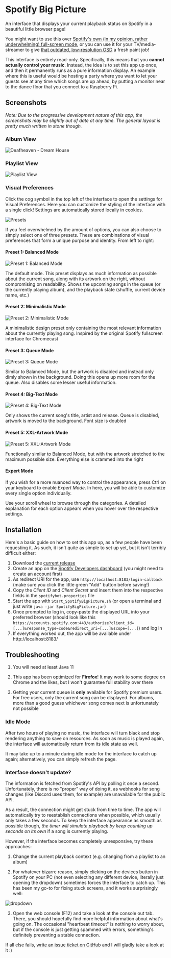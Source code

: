 # Spotify Big Picture

An interface that displays your current playback status on Spotify in a beautiful little browser page!

You might want to use this over [Spotify's own (in my opinion, rather underwhelming) full-screen mode](https://i.imgur.com/dvreOAX.jpg), or you can use it for your TV/media-streamer to give [that outdated, low-resolution OSD](https://i.imgur.com/lNfCcrW.jpg) a fresh paint job!

This interface is entirely read-only. Specifically, this means that you **cannot actually control your music**. Instead, the idea is to set this app up once, and then it permanently runs as a pure information display. An example where this is useful would be hosting a party where you want to let your guests see at any time which songs are up ahead, by putting a monitor near to the dance floor that you connect to a Raspberry Pi.

## Screenshots
*Note: Due to the progressive development nature of this app, the screenshots may be slightly out of date at any time. The general layout is pretty much written in stone though.*

### Album View
![Deafheaven - Dream House](https://i.imgur.com/7qlGlf1.png)

### Playlist View
![Playlist View](https://i.imgur.com/HsrgpeQ.png)

### Visual Preferences
Click the cog symbol in the top left of the interface to open the settings for Visual Preferences. Here you can customize the styling of the interface with a single click! Settings are automatically stored locally in cookies.

![Presets](https://i.imgur.com/xCfpyEm.png)

If you feel overwhelmed by the amount of options, you can also choose to simply select one of three presets. These are combinations of visual preferences that form a unique purpose and identity. From left to right:

#### Preset 1: Balanced Mode
![Preset 1: Balanced Mode](https://i.imgur.com/LD4MGXP.png)

The default mode. This preset displays as much information as possible about the current song, along with its artwork on the right, without compromising on readability. Shows the upcoming songs in the queue (or the currently playing album), and the playback state (shuffle, current device name, etc.)

#### Preset 2: Minimalistic Mode
![Preset 2: Minimalistic Mode](https://i.imgur.com/grUDDlM.png)

A minimalistic design preset only containing the most relevant information about the currently playing song. Inspired by the original Spotify fullscreen interface for Chromecast

#### Preset 3: Queue Mode
![Preset 3: Queue Mode](https://i.imgur.com/uzPLhwF.png)

Similar to Balanced Mode, but the artwork is disabled and instead only dimly shown in the background. Doing this opens up more room for the queue. Also disables some lesser useful information.

#### Preset 4: Big-Text Mode
![Preset 4: Big-Text Mode](https://i.imgur.com/EEwX8qX.png)

Only shows the current song's title, artist and release. Queue is disabled, artwork is moved to the background. Font size is doubled

#### Preset 5: XXL-Artwork Mode
![Preset 5: XXL-Artwork Mode](https://i.imgur.com/fB33SPB.png)

Functionally similar to Balanced Mode, but with the artwork stretched to the maximum possible size. Everything else is crammed into the right

#### Expert Mode
If you wish for a more nuanced way to control the appearance, press Ctrl on your keyboard to enable _Expert Mode_. In here, you will be able to customize every single option individually.

Use your scroll wheel to browse through the categories. A detailed explanation for each option appears when you hover over the respective settings.

## Installation
Here's a basic guide on how to set this app up, as a few people have been requesting it. As such, it isn't quite as simple to set up yet, but it isn't terribly difficult either:

1. Download the [current release](https://github.com/Selbi182/SpotifyBigPicture/releases)
2. Create an app on the [Spotify Developers dashboard](https://developer.spotify.com/dashboard) (you might need to create an account first)
3. As redirect URI for the app, use `http://localhost:8183/login-callback` (make sure you click the little green "Add" button before saving!)
4. Copy the *Client ID* and *Client Secret* and insert them into the respective fields in the `spotifybot.properties` file
5. Start the app with `Start_SpotifyBigPicture.sh` (or open a terminal and just write `java -jar SpotifyBigPicture.jar`)
6. Once prompted to log in, copy-paste the displayed URL into your preferred browser (should look like this `https://accounts.spotify.com:443/authorize?client_id=[...]&response_type=code&redirect_uri=[...]&scope=[...]`) and log in
7. If everything worked out, the app will be available under http://localhost:8183/

## Troubleshooting
1. You will need at least Java 11

2. This app has been optimized for **Firefox**! It may work to some degree on Chrome and the likes, but I won't guarantee full stability over there

3. Getting your current queue is **only** available for Spotify premium users. For free users, only the current song can be displayed. For albums, more than a good guess whichever song comes next is unfortunately not possible

### Idle Mode
After two hours of playing no music, the interface will turn black and stop rendering anything to save on resources. As soon as music is played again, the interface will automatically return from its idle state as well.

It may take up to a minute during idle mode for the interface to catch up again; alternatively, you can simply refresh the page.

### Interface doesn't update?
The information is fetched from Spotify's API by polling it once a second. Unfortunately, there is no "proper" way of doing it, as webhooks for song changes (like Discord uses them, for example) are unavailable for the public API.

As a result, the connection might get stuck from time to time. The app will automatically try to reestablish connections when possible, which usually only takes a few seconds. To keep the interface appearance as smooth as possible though, _the timer will simulate playback by keep counting up seconds on its own_ if a song is currently playing.

However, if the interface becomes completely unresponsive, try these approaches:

1. Change the current playback context (e.g. changing from a playlist to an album)

2. For whatever bizarre reason, simply clicking on the devices button in Spotify on your PC (not even selecting any different device, literally just opening the dropdown) sometimes forces the interface to catch up. This has been my go-to for fixing stuck screens, and it works surprisingly well:

![dropdown](https://user-images.githubusercontent.com/8850085/206453960-12d34f5e-03c0-41a0-aba1-7c214de4e53e.png)

3. Open the web console (F12) and take a look at the console out tab. There, you should hopefully find more helpful information about what's going on. The occasional "heartbeat timeout" is nothing to worry about, but if the console is just getting spammed with errors, something's definitely preventing a stable connection.

If all else fails, [write an issue ticket on GitHub](https://github.com/Selbi182/SpotifyBigPicture/issues) and I will gladly take a look at it :)
